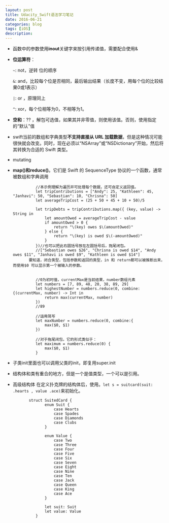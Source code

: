 ```yaml
---
layout: post
title: Udacity_Swift语法学习笔记
date: 2016-06-21
categories: blog
tags: [iOS]
description:  
---
```


- 函数中的参数使用**inout**关键字来按引用传递值，需要配合使用& 

- **位运算符**：

	`~`: not，逆转 位的顺序

	`&`: and，比较每个位是否相同，最后输出结果（长度不变，用每个位的比较结果0或1表示）

	`|`: or ，原理同上

	`^`: xor，每个位相等为0，不相等为1。 

- **空和**：?? ，解包可选值，如果其并非零值，则使用该值。否则，使用指定的“默认”值

- swift当前的数组和字典类型**不支持直接从 URL 加载数据**，但是这种情况可能很快就会改变。同时，现在必须以“NSArray”或“NSDictionary”开始，然后将其转换为合适的 Swift 类型。

- mutating

- **map()和reduce()**。它们是 Swift 的 SequenceType 协议的一个函数，通常被数组和字典调用
	
				//本示例理解为遍历并可处理每个数据，还可自定义返回值。
				let tripContributions = ["Andy": 25, "Kathleen": 45, "Janhavi": 50, "Sebastian": 10, "Chrisna": 50]
			 	let averageTripCost = (25 + 50 + 45 + 10 + 50)/5
			 	
			 	let tripDebts = tripContributions.map({ (key, value) -> String in
				    let amountOwed = averageTripCost - value
				    if amountOwed > 0 {
				        return "\(key) owes $\(amountOwed)"
				    } else {
				        return "\(key) is owed $\(-amountOwed)"
				    }
				})//也可以把此右圆括号放在左圆括号后，拖尾闭包。
				//["Sebastian owes $26", "Chrisna is owed $14", "Andy owes $11", "Janhavi is owed $9", "Kathleen is owed $14"]
			 要知道，闭合类型，包括参数和返回的类型，in 和 return都可以被推断出来，而使用$0 可以显示第一个被输入的参数。

			 	
			 	//0为初时值，currentMax是当前结果，number数组元素
			 	let numbers = [7, 89, 48, 20, 38, 89, 29]
				let highestNumber = numbers.reduce(0, combine: {(currentMax, number) -> Int in
			    	return max(currentMax, number)
				})
				//89

				//运用简写
				let maxNumber = numbers.reduce(0, combine:{
			    	max($0, $1)
				})

				//对于拖尾闭包，它的形式类似于：
				let maximum = numbers.reduce(0) {
			    	max($0, $1)
				}

- 子类init里面也可以调用父类的init，即复用super.init

- 结构体和类有重合的地方，但是一个是值类型，一个可以是引用。

- 高级结构体
  在定义扑克牌的结构体后，使用。`let s = suitcard(suit: .hearts , value .ace)`来初始化。
 
			 struct SuitedCard {
				    enum Suit {
				        case Hearts
				        case Spades
				        case Diamonds
				        case Clubs
				    }

				    enum Value {
				        case Two
				        case Three
				        case Four
				        case Five
				        case Six
				        case Seven
				        case Eight
				        case Nine
				        case Ten
				        case Jack
				        case Queen
				        case King
				        case Ace
				    }

				    let suit: Suit
				    let value: Value
				}

